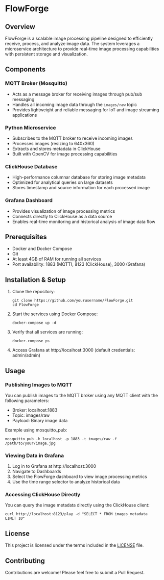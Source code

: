 # FlowForge

## Overview

FlowForge is a scalable image processing pipeline designed to efficiently receive, process, and analyze image data. The system leverages a microservice architecture to provide real-time image processing capabilities with persistent storage and visualization.

## Components

### MQTT Broker (Mosquitto)
- Acts as a message broker for receiving images through pub/sub messaging
- Handles all incoming image data through the `images/raw` topic
- Provides lightweight and reliable messaging for IoT and image streaming applications

### Python Microservice
- Subscribes to the MQTT broker to receive incoming images
- Processes images (resizing to 640x360)
- Extracts and stores metadata in ClickHouse
- Built with OpenCV for image processing capabilities

### ClickHouse Database
- High-performance columnar database for storing image metadata
- Optimized for analytical queries on large datasets
- Stores timestamp and source information for each processed image

### Grafana Dashboard
- Provides visualization of image processing metrics
- Connects directly to ClickHouse as a data source
- Enables real-time monitoring and historical analysis of image data flow

## Prerequisites

- Docker and Docker Compose
- Git
- At least 4GB of RAM for running all services
- Port availability: 1883 (MQTT), 8123 (ClickHouse), 3000 (Grafana)

## Installation & Setup

1. Clone the repository:
   ```
   git clone https://github.com/yourusername/FlowForge.git
   cd FlowForge
   ```

2. Start the services using Docker Compose:
   ```
   docker-compose up -d
   ```

3. Verify that all services are running:
   ```
   docker-compose ps
   ```

4. Access Grafana at http://localhost:3000 (default credentials: admin/admin)

## Usage

### Publishing Images to MQTT

You can publish images to the MQTT broker using any MQTT client with the following parameters:
- Broker: localhost:1883
- Topic: images/raw
- Payload: Binary image data

Example using mosquitto_pub:
```
mosquitto_pub -h localhost -p 1883 -t images/raw -f /path/to/your/image.jpg
```

### Viewing Data in Grafana

1. Log in to Grafana at http://localhost:3000
2. Navigate to Dashboards
3. Select the FlowForge dashboard to view image processing metrics
4. Use the time range selector to analyze historical data

### Accessing ClickHouse Directly

You can query the image metadata directly using the ClickHouse client:
```
curl http://localhost:8123/play -d "SELECT * FROM images_metadata LIMIT 10"
```

## License

This project is licensed under the terms included in the [LICENSE](LICENSE) file.

## Contributing

Contributions are welcome! Please feel free to submit a Pull Request.
